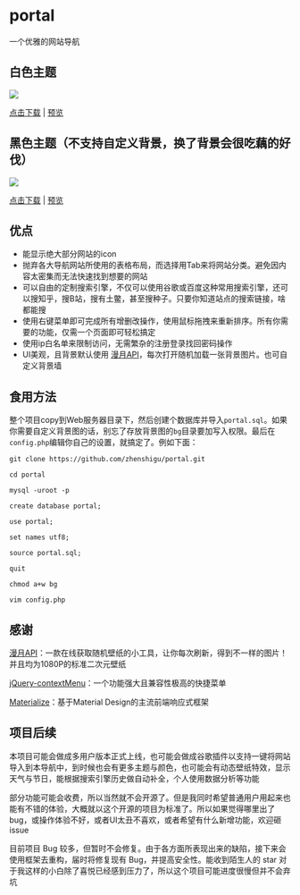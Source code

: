 # portal

一个优雅的网站导航

## 白色主题

![](bg/portal.png)

[点击下载](https://github.com/ChenViVi/portal/releases/download/white-0.0.1/portal.zip) | [预览](http://valorachen.club/portal/index.php)

## 黑色主题（不支持自定义背景，换了背景会很吃藕的好伐）

![](bg/portal-dark.png)

[点击下载](https://github.com/ChenViVi/portal/releases/download/dark-0.0.1/portal-dark.zip) | [预览](http://valorachen.club/portal/index-dark.php)

## 优点

- 能显示绝大部分网站的icon
- 抛弃各大导航网站所使用的表格布局，而选择用Tab来将网站分类。避免因内容太密集而无法快速找到想要的网站
- 可以自由的定制搜索引擎，不仅可以使用谷歌或百度这种常用搜索引擎，还可以搜知乎，搜B站，搜有土鳖，甚至搜种子。只要你知道站点的搜索链接，啥都能搜
- 使用右键菜单即可完成所有增删改操作，使用鼠标拖拽来重新排序。所有你需要的功能，仅需一个页面即可轻松搞定
- 使用ip白名单来限制访问，无需繁杂的注册登录找回密码操作
- UI美观，且背景默认使用 [漫月API](http://api.ikmoe.com/)，每次打开随机加载一张背景图片。也可自定义背景墙

## 食用方法

整个项目copy到Web服务器目录下，然后创建个数据库并导入`portal.sql`。如果你需要自定义背景图的话，别忘了存放背景图的`bg`目录要加写入权限。最后在`config.php`编辑你自己的设置，就搞定了。例如下面：

```
git clone https://github.com/zhenshigu/portal.git

cd portal

mysql -uroot -p

create database portal;

use portal;

set names utf8;

source portal.sql;

quit

chmod a+w bg

vim config.php
```

## 感谢

[漫月API](http://api.ikmoe.com/)：一款在线获取随机壁纸的小工具，让你每次刷新，得到不一样的图片！并且均为1080P的标准二次元壁纸

[jQuery-contextMenu](https://github.com/swisnl/jQuery-contextMenu)：一个功能强大且兼容性极高的快捷菜单

[Materialize](http://www.materializecss.cn/)：基于Material Design的主流前端响应式框架

## 项目后续

本项目可能会做成多用户版本正式上线，也可能会做成谷歌插件以支持一键将网站导入到本导航中，到时候也会有更多主题与颜色，也可能会有动态壁纸特效，显示天气与节日，能根据搜索引擎历史做自动补全，个人使用数据分析等功能

部分功能可能会收费，所以当然就不会开源了。但是我同时希望普通用户用起来也能有不错的体验，大概就以这个开源的项目为标准了。所以如果觉得哪里出了bug，或操作体验不好，或者UI太丑不喜欢，或者希望有什么新增功能，欢迎砸issue

目前项目 Bug 较多，但暂时不会修复。由于各方面所表现出来的缺陷，接下来会使用框架去重构，届时将修复现有 Bug，并提高安全性。能收到陌生人的 star 对于我这样的小白除了喜悦已经感到压力了，所以这个项目可能进度很慢但并不会弃坑
